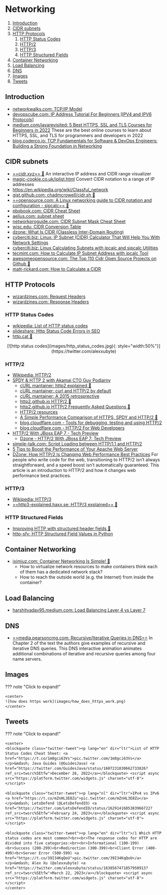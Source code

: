 # Networking

1. [Introduction](#introduction)
2. [CIDR subnets](#cidr-subnets)
3. [HTTP Protocols](#http-protocols)
    1. [HTTP Status Codes](#http-status-codes)
    2. [HTTP/2](#http2)
    3. [HTTP/3](#http3)
    4. [HTTP Structured Fields](#http-structured-fields)
4. [Container Networking](#container-networking)
5. [Load Balancing](#load-balancing)
6. [DNS](#dns)
7. [Images](#images)
8. [Tweets](#tweets)

## Introduction

- [networkwalks.com: TCP/IP Model](https://networkwalks.com/tcp-ip-model/)
- [devopscube.com: IP Address Tutorial For Beginners [IPV4 and IPV6 Protocols]](https://devopscube.com/ip-address-tutorial/)
- [medium.com/javarevisited: 5 Best HTTPS, SSL and TLS Courses for Beginners in 2022](https://medium.com/javarevisited/best-https-ssl-and-tls-courses-for-beginners-4437661250b3) These are the best online courses to learn about HTTPS, SSL, and TLS for programmers and developers in 2022
- [blog.coderco.io: TCP Fundamentals for Software & DevOps Engineers: Building a Strong Foundation in Networking](https://blog.coderco.io/p/tcp-fundamentals-for-software-and)

## CIDR subnets

- [==cidr.xyz== 🌟](https://cidr.xyz) An interactive IP address and CIDR range visualizer
- [magic-cookie.co.uk/iplist.html](http://magic-cookie.co.uk/iplist.html) Convert CIDR notation to a range of IP addresses
- https://en.wikipedia.org/wiki/Classful_network
- [gist.github.com: chadmcrowell/cidr.sh 🌟](https://gist.github.com/chadmcrowell/f3fc3be2ca1fcb887034162c14d77e74)
- [==opensource.com: A Linux networking guide to CIDR notation and configuration - sipcalc== 🌟](https://opensource.com/article/16/12/cidr-network-notation-configuration-linux)
- [pbxbook.com: CIDR Cheat Sheet](https://pbxbook.com/other/cidrcheat.html)
- [aelius.com: subnet sheet](https://www.aelius.com/njh/subnet_sheet.html)
- [networkproguide.com: CIDR Subnet Mask Cheat Sheet](https://networkproguide.com/cidr-subnet-mask-ipv4-cheat-sheet/)
- [wisc.edu: CIDR Conversion Table](https://kb.wisc.edu/ns/page.php?id=3493)
- [dzone: What Is CIDR (Classless Inter-Domain Routing)](https://dzone.com/articles/what-is-cidr-classless-inter-domain-routing-in-mul)
- [cyberciti.biz: Linux: IP Subnet (CIDR) Calculator That Will Help You With Network Settings](https://www.cyberciti.biz/faq/linux-subnet-calculator-cidr/)
- [cyberciti.biz: Linux Calculating Subnets with ipcalc and sipcalc Utilities](https://www.cyberciti.biz/tips/perform-simple-manipulation-of-ip-addresse.html)
- [tecmint.com: How to Calculate IP Subnet Address with ipcalc Tool](https://www.tecmint.com/calculate-ip-subnet-address-with-ipcalc-tool/)
- [awesomeopensource.com: The Top 110 Cidr Open Source Projects on Github 🌟](https://awesomeopensource.com/projects/cidr)
- [matt-rickard.com: How to Calculate a CIDR](https://matt-rickard.com/how-to-calculate-a-cidr)

## HTTP Protocols

- [wizardzines.com: Request Headers](https://wizardzines.com/comics/request-headers/)
- [wizardzines.com: Response Headers](https://wizardzines.com/comics/response-headers/)

### HTTP Status Codes

- [wikipedia: List of HTTP status codes](https://en.wikipedia.org/wiki/List_of_HTTP_status_codes)
- [slideshare: Http Status Code Errors in SEO](http://www.slideshare.net/AdelaRoger/http-status-code-errors-in-seo)
- [http.cat 🌟](https://http.cat)

<center>
[![http status codes](images/http_status_codes.jpg){: style="width:50%"}](https://twitter.com/alexxubyte)
</center>

### HTTP/2

- [Wikipedia: HTTP/2](https://en.wikipedia.org/wiki/HTTP/2)
- [SPDY & HTTP 2 with Akamai CTO Guy Podjarny](https://www.youtube.com/watch?v=WkLBrHW4NhQ)
    - [cURL mantainer: http2 explained 🌟](http://http2-explained.haxx.se/)
    - [cURL mantainer: curl and HTTP/2 by default](http://daniel.haxx.se/blog/2015/12/14/curl-and-http2-by-default/)
    - [cURL mantainer: A 2015 retrosprective](http://daniel.haxx.se/blog/2015/12/20/a-2015-retrospective/)
    - [http2.github.io HTTP/2 🌟](https://http2.github.io)
    - [http2.github.io HTTP/2 Frequently Asked Questions 🌟](https://http2.github.io/faq/)
    - [HTTP/2 resources](https://pinboard.in/u:rmurphey/t:http2/)
    - [A Simple Performance Comparison of HTTPS, SPDY and HTTP/2 🌟](https://blog.httpwatch.com/2015/01/16/a-simple-performance-comparison-of-https-spdy-and-http2/comment-page-1/)
    - [blog.cloudflare.com - Tools for debugging, testing and using HTTP/2](https://blog.cloudflare.com/tools-for-debugging-testing-and-using-http-2/)
    - [blog.cloudflare.com - HTTP/2 For Web Developers](https://blog.cloudflare.com/http-2-for-web-developers/)
- [HTTP/2 With JBoss EAP 7 - Tech Preview](http://blog.eisele.net/2015/11/http2-with-jboss-eap-7.html)
    - [Dzone - HTTP/2 With JBoss EAP 7: Tech Preview](https://dzone.com/articles/http2-with-jboss-eap-7-tech-preview)
- [simple-talk.com: Script Loading between HTTP/1.1 and HTTP/2](https://www.simple-talk.com/dotnet/asp.net/script-loading-between-http1.1-and-http2/)
- [5 Tips to Boost the Performance of Your Apache Web Server](http://www.tecmint.com/apache-performance-tuning/)
- [DZone: How HTTP/2 Is Changing Web Performance Best Practices](https://dzone.com/articles/how-http2-is-changing-web-performance-best-practic-2) For people who write code for the web, transitioning to HTTP/2 isn’t always straightforward, and a speed boost isn’t automatically guaranteed. This article is an introduction to HTTP/2 and how it changes web performance best practices.

### HTTP/3

- [Wikipedia: HTTP/3](https://en.wikipedia.org/wiki/HTTP/3)
- [==http3-explained.haxx.se: HTTP/3 explained== 🌟](https://http3-explained.haxx.se/)

### HTTP Structured Fields

- [Improving HTTP with structured header fields 🌟](https://www.fastly.com/blog/improve-http-structured-headers)
- [http-sfv: HTTP Structured Field Values in Python](https://pypi.org/project/http-sfv/)

## Container Networking

- [iximiuz.com: Container Networking Is Simple! 🌟](https://iximiuz.com/en/posts/container-networking-is-simple/)
    - How to virtualize network resources to make containers think each of them has a dedicated network stack?
    - How to reach the outside world (e.g. the Internet) from inside the container?

## Load Balancing

- [harshityadav95.medium.com: Load Balancing Layer 4 vs Layer 7](https://harshityadav95.medium.com/load-balancing-layer-4-vs-layer-7-f37a839afd9c)

## DNS

- [==media.pearsoncmg.com: Recursive/Iterative Queries in DNS==](https://media.pearsoncmg.com/aw/ecs_kurose_compnetwork_7/cw/content/interactiveanimations/recursive-iterative-queries-in-dns/index.html) In Chapter 2 of the text the authors give examples of recursive and iterative DNS queries. This DNS interactive animation animates additional combinations of iterative and recursive queries among four name servers.

## Images

??? note "Click to expand!"

	<center>
    ![how does https work](images/how_does_https_work.png)
	</center>

## Tweets

??? note "Click to expand!"

    <center>
    <blockquote class="twitter-tweet"><p lang="en" dir="ltr">List of HTTP Status Codes Cheat Sheet: <a href="https://t.co/1m8gci63Vs">pic.twitter.com/1m8gci63Vs</a></p>&mdash; Java Guides (@GuidesJava) <a href="https://twitter.com/GuidesJava/status/1607231830662733826?ref_src=twsrc%5Etfw">December 26, 2022</a></blockquote> <script async src="https://platform.twitter.com/widgets.js" charset="utf-8"></script>

    <blockquote class="twitter-tweet"><p lang="nl" dir="ltr">IPv4 vs IPv6 <a href="https://t.co/mZnHL3E8Zu">pic.twitter.com/mZnHL3E8Zu</a></p>&mdash; LetsDefend (@LetsDefendIO) <a href="https://twitter.com/LetsDefendIO/status/1629141685383966722?ref_src=twsrc%5Etfw">February 24, 2023</a></blockquote> <script async src="https://platform.twitter.com/widgets.js" charset="utf-8"></script>

    <blockquote class="twitter-tweet"><p lang="en" dir="ltr">/1 Which HTTP status codes are most common?<br><br>The response codes for HTTP are divided into five categories:<br><br>Informational (100-199)<br>Success (200-299)<br>Redirection (300-399)<br>Client Error (400-499)<br>Server Error (500-599) <a href="https://t.co/39I34KqQoU">pic.twitter.com/39I34KqQoU</a></p>&mdash; Alex Xu (@alexxubyte) <a href="https://twitter.com/alexxubyte/status/1638567471857958913?ref_src=twsrc%5Etfw">March 22, 2023</a></blockquote> <script async src="https://platform.twitter.com/widgets.js" charset="utf-8"></script>
    </center>
